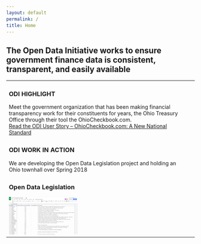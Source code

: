 ```yaml
---
layout: default
permalink: /
title: Home
---
```

<h2> The Open Data Initiative works to ensure government finance data is consistent, transparent, and easily available</h2>

<table cellpadding="10">
 <tr>
	 <td colspan="3"><h3>ODI HIGHLIGHT</h3>Meet the government organization that has been making financial transparency work for their constituents for years, the Ohio Treasury Office through their tool the OhioCheckbook.com. 
		 <br><a href="https://opendatainitiative.github.io/blog/2017-12-18-user-story-ohio-treasury-office/">Read the ODI User Story – OhioCheckbook.com: A New National Standard</a></td>
</tr>
 <tr>
	 <td colspan="3"><h3>ODI WORK IN ACTION</h3>We are developing the Open Data Legislation project and holding an Ohio townhall over Spring 2018</td>
 </tr>
 <tr> 
      <td colspan="3"><h3>Open Data Legislation</h3>
        <a href="http://wiki.opendatainitiative.io/Projects/Open_Data_Legislation"><img src="/assets/img/transparency_report_icon.png" alt="ODI Open Data Legislation"></a>
	 </td>
      <td>
   </tr>
